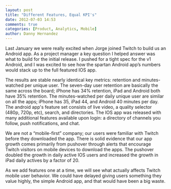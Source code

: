 ```yaml
---
layout: post
title: "Different Features, Equal KPI's"
date: 2012-07-03 14:53
comments: true
categories: [Product, Analytics, Mobile]
author: Danny Hernandez 
---
```


Last January we were really excited when Jorge joined Twitch to build us an Android app.  As a project manager a key question I helped answer was what to build for the initial release.  I pushed for a tight spec for the v1 Android, and I was excited to see how the spartan Android app’s numbers would stack up to the full featured IOS app.

<!-- more -->

The results are stable nearly identical key metrics: retention and minutes-watched per unique user.  The seven-day user retention are basically the same across the board; iPhone has 34% retention, iPad and Android both have 35% retention.  The minutes-watched per daily unique user are similar on all the apps; iPhone has 35, iPad 44, and Android 40 minutes per day.  The android app's feature set consists of live video, a quality selector (480p, 720p, etc), search, and directories.  The IOS app was released with many additional features available upon login: a directory of channels you follow, push notifications, and chat.

We are not a “mobile-first” company; our users were familiar with Twitch before they downloaded the app.  There is solid evidence that our app growth comes primarily from pushover through alerts that encourage Twitch visitors on mobile devices to download the apps. The pushover doubled the growth in daily active IOS users and increased the growth in iPad daily actives by a factor of 20.  

As we add features one at a time, we will see what actually affects Twitch mobile user behavior.  We could have delayed giving users something they value highly, the simple Android app, and that would have been a big waste.